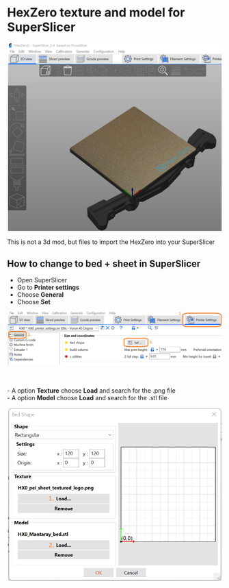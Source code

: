 # HexZero texture and model for SuperSlicer
<p align="center"><img width="500" src="assets/SuperSlicer.png"></p>

This is not a 3d mod, but files to import the HexZero into your SuperSlicer <br>

## How to change to bed + sheet in SuperSlicer
- Open SuperSlicer <br>
- Go to <b>Printer settings</b>
- Choose <b>General</b>
- Choose <b>Set</b>
<p align="center"><img width="500" src="assets/SuperSlicer_steps.png"></p> <br>
<br>
- A option <b>Texture</b> choose <b>Load</b> and search for the .png file <br>
- A option <b>Model</b> choose <b>Load</b> and search for the .stl file <br>
<p align="center"><img width="500" src="assets/SuperSlicer_load.png"></p> <br>
